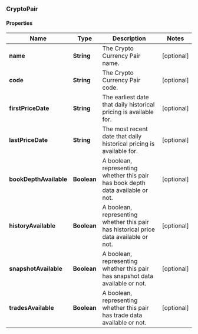 
### CryptoPair

#### Properties
Name | Type | Description | Notes
------------ | ------------- | ------------- | -------------
**name** | **String** | The Crypto Currency Pair name. |  [optional]
**code** | **String** | The Crypto Currency Pair code. |  [optional]
**firstPriceDate** | **String** | The earliest date that daily historical pricing is available for. |  [optional]
**lastPriceDate** | **String** | The most recent date that daily historical pricing is available for. |  [optional]
**bookDepthAvailable** | **Boolean** | A boolean, representing whether this pair has book depth data available or not. |  [optional]
**historyAvailable** | **Boolean** | A boolean, representing whether this pair has historical price data available or not. |  [optional]
**snapshotAvailable** | **Boolean** | A boolean, representing whether this pair has snapshot data available or not. |  [optional]
**tradesAvailable** | **Boolean** | A boolean, representing whether this pair has trade data available or not. |  [optional]



